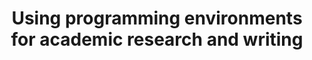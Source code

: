 ---
title: "Using programming environments for academic research and writing"
layout: article-slim
geo:
  - 43.076646836619354
  - -89.41249823098676
---